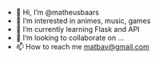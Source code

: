 - 👋 Hi, I’m @matheusbaars
- 👀 I’m interested in animes, music, games
- 🌱 I’m currently learning Flask and API
- 💞️ I’m looking to collaborate on ...
- 📫 How to reach me matbav@gmail.com

<!---
matheusbaars/matheusbaars is a ✨ special ✨ repository because its `README.md` (this file) appears on your GitHub profile.
You can click the Preview link to take a look at your changes.
--->
